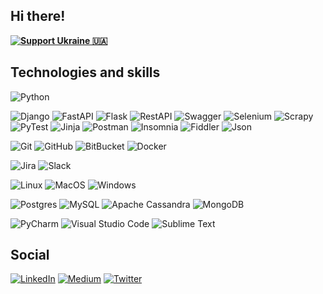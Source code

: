 ## Hi there!

**[![Support Ukraine 🇺🇦](https://img.shields.io/badge/Support-Ukraine-FFCC00.svg?style=for-the-badge&color=FFCC00&labelColor=0057b7)](https://savelife.in.ua/)**



## Technologies and skills

![Python](https://img.shields.io/badge/python-0174DF?style=for-the-badge&logo=python&logoColor=ffdd54)

![Django](https://img.shields.io/badge/django-088A08?style=for-the-badge&logo=django&logoColor=white)
![FastAPI](https://img.shields.io/badge/fastapi-088A08?style=for-the-badge&logo=fastapi&logoColor=white)
![Flask](https://img.shields.io/badge/Flask-088A85?style=for-the-badge&logo=flask&logoColor=white)
![RestAPI](https://img.shields.io/badge/RestAPI-01A9DB?style=for-the-badge&logo=RestAPI&logoColor=white)
![Swagger](https://img.shields.io/badge/Swagger-088A08?style=for-the-badge&logo=swagger&logoColor=white)
![Selenium](https://img.shields.io/badge/selenium-3ADF00?style=for-the-badge&logo=selenium&logoColor=white)
![Scrapy](https://img.shields.io/badge/Scrapy-%234ea44b.svg?style=for-the-badge&logo=Scrapy&logoColor=white)
![PyTest](https://img.shields.io/badge/pytest-01A9DB?style=for-the-badge&logo=pytest&logoColor=white)
![Jinja](https://img.shields.io/badge/Jinja-8A0808?style=for-the-badge&logo=Jinja&logoColor=white)
![Postman](https://img.shields.io/badge/Postman-FF8000?style=for-the-badge&logo=Postman&logoColor=white)
![Insomnia](https://img.shields.io/badge/Insomnia-%2340f.svg?style=for-the-badge&logo=Insomnia&logoColor=white)
![Fiddler](https://img.shields.io/badge/Fiddler-8A0808?style=for-the-badge&logo=Fiddler&logoColor=white)
![Json](https://img.shields.io/badge/Json-6E6E6E?style=for-the-badge&logo=json&logoColor=white)

![Git](https://img.shields.io/badge/git-FF8000?style=for-the-badge&logo=git&logoColor=white)
![GitHub](https://img.shields.io/badge/github-585858?style=for-the-badge&logo=github&logoColor=white)
![BitBucket](https://img.shields.io/badge/bitbucket-0080FF?style=for-the-badge&logo=bitbucket&logoColor=white)
![Docker](https://img.shields.io/badge/Docker-0080FF?style=for-the-badge&logo=docker&logoColor=white)

![Jira](https://img.shields.io/badge/Jira-0080FF?style=for-the-badge&logo=Jira&logoColor=white)
![Slack](https://img.shields.io/badge/Slack-0080FF?style=for-the-badge&logo=Slack&logoColor=white)

![Linux](https://img.shields.io/badge/Linux-0080FF?style=for-the-badge&logo=Linux&logoColor=white)
![MacOS](https://img.shields.io/badge/MacOS-0080FF?style=for-the-badge&logo=MacOS&logoColor=white)
![Windows](https://img.shields.io/badge/Windows-0080FF?style=for-the-badge&logo=Windows&logoColor=white)

![Postgres](https://img.shields.io/badge/postgres-%2332316192.svg?style=for-the-badge&logo=postgresql&logoColor=white)
![MySQL](https://img.shields.io/badge/mysql-%2340f.svg?style=for-the-badge&logo=mysql&logoColor=white)
![Apache Cassandra](https://img.shields.io/badge/Apache%20Cassandra-81DAF5?style=for-the-badge&logo=ApacheCassandra&logoColor=white)
![MongoDB](https://img.shields.io/badge/MongoDB-%234ea44b.svg?style=for-the-badge&logo=mongodb&logoColor=white)

![PyCharm](https://img.shields.io/badge/PyCharm-0B610B.svg?style=for-the-badge&logo=PyCharm&logoColor=white)
![Visual Studio Code](https://img.shields.io/badge/Visual%20Studio%20Code-0078d7.svg?style=for-the-badge&logo=visual-studio-code&logoColor=white)
![Sublime Text](https://img.shields.io/badge/Sublime%20Text-DBA901.svg?style=for-the-badge&logo=SublimeText&logoColor=white)



## Social
[![LinkedIn](https://img.shields.io/badge/LinkedIn-0101DF?style=for-the-badge&logo=LinkedIn&logoColor=white)](https://www.linkedin.com/in/vladyslav-bashtannyk/)
[![Medium](https://img.shields.io/badge/Medium-2CA5E0?style=for-the-badge&logo=Medium&logoColor=white)](https://medium.com/@vlad.bashtannyk)
[![Twitter](https://img.shields.io/badge/Twitter-%23E4405F.svg?style=for-the-badge&logo=Twitter&logoColor=white)](https://twitter.com/VladyslavBasht2)
